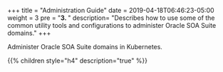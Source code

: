 +++
title = "Administration Guide"
date = 2019-04-18T06:46:23-05:00
weight = 3
pre = "<b>3.  </b>"
description=  "Describes how to use some of the common utility tools and configurations to administer Oracle SOA Suite domains."
+++

Administer Oracle SOA Suite domains in Kubernetes.

{{% children style="h4" description="true" %}}
